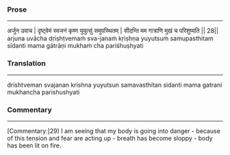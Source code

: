 ### Prose 
 --- 
अर्जुन उवाच |
दृष्ट्वेमं स्वजनं कृष्ण युयुत्सुं समुपस्थितम् |
सीदन्ति मम गात्राणि मुखं च परिशुष्यति || 28||
arjuna uvācha
dṛiṣhṭvemaṁ sva-janaṁ kṛiṣhṇa yuyutsuṁ samupasthitam
sīdanti mama gātrāṇi mukhaṁ cha pariśhuṣhyati

### Translation 
 --- 
drishtveman svajanan krishna yuyutsun samavasthitan sidanti mama gatrani mukhancha parishushyati

### Commentary 
 --- 
[Commentary:]29) I am seeing that my body is going into danger - because of this tension and fear are acting up - breath has become sloppy - body has been lit on fire.
